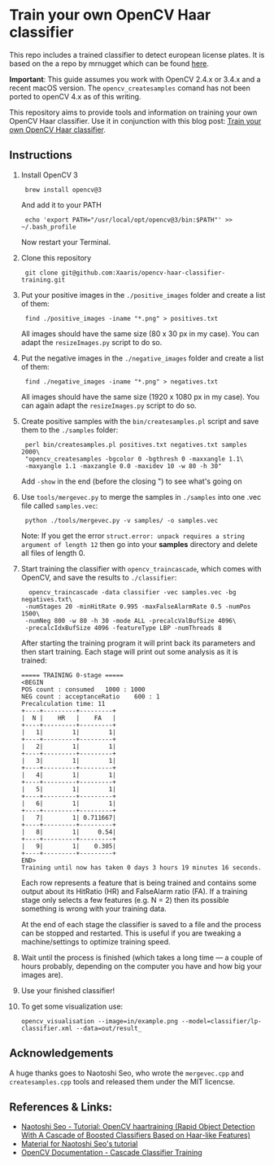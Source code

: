 # Train your own OpenCV Haar classifier

This repo includes a trained classifier to detect european license plates.
It is based on the a repo by mrnugget which can be found [here](https://github.com/mrnugget/opencv-haar-classifier-training).

**Important**: This guide assumes you work with OpenCV 2.4.x or 3.4.x and a recent macOS version.
The `opencv_createsamples` comand has not been ported to openCV 4.x as of this writing.

This repository aims to provide tools and information on training your own
OpenCV Haar classifier.  Use it in conjunction with this blog post: [Train your own OpenCV Haar
classifier](http://coding-robin.de/2013/07/22/train-your-own-opencv-haar-classifier.html).



## Instructions

1. Install OpenCV 3

        brew install opencv@3

    And add it to your PATH
        
        echo 'export PATH="/usr/local/opt/opencv@3/bin:$PATH"' >> ~/.bash_profile
        
   Now restart your Terminal.

2. Clone this repository

        git clone git@github.com:Xaaris/opencv-haar-classifier-training.git

3. Put your positive images in the `./positive_images` folder and create a list
of them:

        find ./positive_images -iname "*.png" > positives.txt
   All images should have the same size (80 x 30 px in my case). 
   You can adapt the `resizeImages.py` script to do so.
    
4. Put the negative images in the `./negative_images` folder and create a list of them:

        find ./negative_images -iname "*.png" > negatives.txt
   All images should have the same size (1920 x 1080 px in my case). 
   You can again adapt the `resizeImages.py` script to do so.
   
5. Create positive samples with the `bin/createsamples.pl` script and save them
to the `./samples` folder:

        perl bin/createsamples.pl positives.txt negatives.txt samples 2000\
        "opencv_createsamples -bgcolor 0 -bgthresh 0 -maxxangle 1.1\
        -maxyangle 1.1 -maxzangle 0.0 -maxidev 10 -w 80 -h 30"
        
    Add `-show` in the end (before the closing ") to see what's going on

6. Use `tools/mergevec.py` to merge the samples in `./samples` into one .vec file called `samples.vec`:

        python ./tools/mergevec.py -v samples/ -o samples.vec

   Note: If you get the error `struct.error: unpack requires a string argument of length 12`
   then go into your **samples** directory and delete all files of length 0.

7. Start training the classifier with `opencv_traincascade`, which comes with
OpenCV, and save the results to `./classifier`:

         opencv_traincascade -data classifier -vec samples.vec -bg negatives.txt\
        -numStages 20 -minHitRate 0.995 -maxFalseAlarmRate 0.5 -numPos 1500\
        -numNeg 800 -w 80 -h 30 -mode ALL -precalcValBufSize 4096\
        -precalcIdxBufSize 4096 -featureType LBP -numThreads 8

    After starting the training program it will print back its parameters and then start training. Each stage will print out some analysis as it is trained:

      ```
      ===== TRAINING 0-stage =====
      <BEGIN
      POS count : consumed   1000 : 1000
      NEG count : acceptanceRatio    600 : 1
      Precalculation time: 11
      +----+---------+---------+
      |  N |    HR   |    FA   |
      +----+---------+---------+
      |   1|        1|        1|
      +----+---------+---------+
      |   2|        1|        1|
      +----+---------+---------+
      |   3|        1|        1|
      +----+---------+---------+
      |   4|        1|        1|
      +----+---------+---------+
      |   5|        1|        1|
      +----+---------+---------+
      |   6|        1|        1|
      +----+---------+---------+
      |   7|        1| 0.711667|
      +----+---------+---------+
      |   8|        1|     0.54|
      +----+---------+---------+
      |   9|        1|    0.305|
      +----+---------+---------+
      END>
      Training until now has taken 0 days 3 hours 19 minutes 16 seconds.
      ```

    Each row represents a feature that is being trained and contains some output about its HitRatio (HR) and FalseAlarm ratio (FA). If a training stage only selects a few features (e.g. N = 2) then its possible something is wrong with your training data.

    At the end of each stage the classifier is saved to a file and the process can be stopped and restarted. This is useful if you are tweaking a machine/settings to optimize training speed.

8. Wait until the process is finished (which takes a long time — a couple of hours probably, depending on the computer you have and how big your images are).

9. Use your finished classifier!

10. To get some visualization use:

        opencv_visualisation --image=in/example.png --model=classifier/lp-classifier.xml --data=out/result_


## Acknowledgements

A huge thanks goes to Naotoshi Seo, who wrote the `mergevec.cpp` and
`createsamples.cpp` tools and released them under the MIT licencse.

## References & Links:

- [Naotoshi Seo - Tutorial: OpenCV haartraining (Rapid Object Detection With A Cascade of Boosted Classifiers Based on Haar-like Features)](http://note.sonots.com/SciSoftware/haartraining.html)
- [Material for Naotoshi Seo's tutorial](https://code.google.com/p/tutorial-haartraining/)
- [OpenCV Documentation - Cascade Classifier Training](http://docs.opencv.org/doc/user_guide/ug_traincascade.html)
